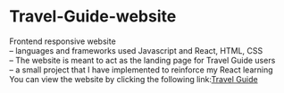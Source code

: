 # Travel-Guide-website
Frontend responsive website  
– languages and frameworks used Javascript and React, HTML, CSS  
– The website is meant to act as the landing page for Travel Guide users  
– a small project that I have implemented to reinforce my React learning  
You can view the website by clicking the following link:[Travel Guide](https://csb-w6l65n-53euqndcb-jayrajsinh255.vercel.app/)

